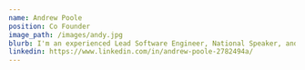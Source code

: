 ```yaml
---
name: Andrew Poole
position: Co Founder
image_path: /images/andy.jpg
blurb: I'm an experienced Lead Software Engineer, National Speaker, and have worked in several sectors such as Defence and Finance. My forte is C#, dotNetCore, webAPI, microservices, Event Sourcing, distributed systems. I love solving problems, design and architecture, communicating ideas and the incredible creativity of software engineering. I also enjoy supporting and mentoring team members and building great team culture.
linkedin: https://www.linkedin.com/in/andrew-poole-2782494a/
---
```

